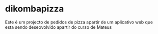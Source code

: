 # dikombapizza
Este é um projecto de pedidos de pizza apartir de um aplicativo web que esta sendo deseovolvido apartir do curso de Mateus 


